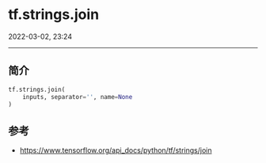 # tf.strings.join

2022-03-02, 23:24
***

## 简介

```python
tf.strings.join(
    inputs, separator='', name=None
)
```



## 参考

- https://www.tensorflow.org/api_docs/python/tf/strings/join
